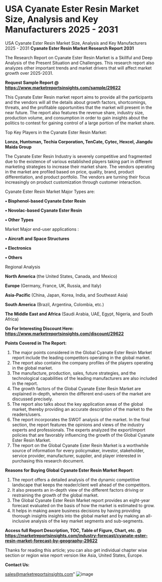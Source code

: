 # USA Cyanate Ester Resin Market Size, Analysis and Key Manufacturers 2025 - 2031
USA Cyanate Ester Resin Market Size, Analysis and Key Manufacturers 2025 - 2031
<strong>Cyanate Ester Resin Market Research Report 2031</strong>

The Research Report on Cyanate Ester Resin Market is a Skillful and Deep Analysis of the Present Situation and Challenges. This research report also analyzes other important trends and market drivers that will affect market growth over 2025-2031.

<strong>Request Sample Report @ <a href=https://www.marketreportsinsights.com/sample/29622>https://www.marketreportsinsights.com/sample/29622</a></strong>

This Cyanate Ester Resin market report aims to provide all the participants and the vendors will all the details about growth factors, shortcomings, threats, and the profitable opportunities that the market will present in the near future. The report also features the revenue share, industry size, production volume, and consumption in order to gain insights about the politics to contest for gaining control of a large portion of the market share.

Top Key Players in the Cyanate Ester Resin Market:

<strong>Lonza, Huntsman, Techia Corporation, TenCate, Cytec, Hexcel, Jiangdu Maida Group</strong>

The Cyanate Ester Resin Industry is severely competitive and fragmented due to the existence of various established players taking part in different marketing strategies to increase their market share. The vendors operating in the market are profiled based on price, quality, brand, product differentiation, and product portfolio. The vendors are turning their focus increasingly on product customization through customer interaction.

Cyanate Ester Resin Market Major Types are:

<strong>• Bisphenol-based Cyanate Ester Resin

• Novolac-based Cyanate Ester Resin

• Other Types</strong>

Market Major end-user applications :

<strong>• Aircraft and Space Structures

• Electronics

• Others</strong>

Regional Analysis

</u><strong><b>North America</b></strong> (the United States, Canada, and Mexico)

<strong><b>Europe </b></strong>(Germany, France, UK, Russia, and Italy)

<strong><b>Asia-Pacific</b></strong> (China, Japan, Korea, India, and Southeast Asia)

<strong><b>South America</b></strong> (Brazil, Argentina, Colombia, etc.)

<strong><b>The Middle East and Africa</b></strong> (Saudi Arabia, UAE, Egypt, Nigeria, and South Africa)

<strong>Go For Interesting Discount Here: <a href=https://www.marketreportsinsights.com/discount/29622>https://www.marketreportsinsights.com/discount/29622</a></strong>

<strong>Points Covered in The Report:</strong>
<ol>
  <li>The major points considered in the Global Cyanate Ester Resin Market report include the leading competitors operating in the global market.</li>
  <li>The report also contains the company profiles of the players operating in the global market.</li>
  <li>The manufacture, production, sales, future strategies, and the technological capabilities of the leading manufacturers are also included in the report.</li>
  <li>The growth factors of the Global Cyanate Ester Resin Market are explained in-depth, wherein the different end-users of the market are discussed precisely.</li>
  <li>The report also talks about the key application areas of the global market, thereby providing an accurate description of the market to the readers/users.</li>
  <li>The report incorporates the SWOT analysis of the market. In the final section, the report features the opinions and views of the industry experts and professionals. The experts analyzed the export/import policies that are favorably influencing the growth of the Global Cyanate Ester Resin Market.</li>
  <li>The report on the Global Cyanate Ester Resin Market is a worthwhile source of information for every policymaker, investor, stakeholder, service provider, manufacturer, supplier, and player interested in purchasing this research document.</li>
</ol>
<strong>Reasons for Buying Global Cyanate Ester Resin Market Report:</strong>

<ol>
  <li>The report offers a detailed analysis of the dynamic competitive landscape that keeps the reader/client well ahead of the competitors.</li>
  <li>It also presents an in-depth view of the different factors driving or restraining the growth of the global market.</li>
  <li>The Global Cyanate Ester Resin Market report provides an eight-year forecast evaluated on the basis of how the market is estimated to grow.</li>
  <li>It helps in making aware business decisions by having providing thorough insights insights into the global market and by making an all-inclusive analysis of the key market segments and sub-segments.</li>
</ol>
<strong>Access full Report Description, TOC, Table of Figure, Chart, etc. @ <a href=https://marketreportsinsights.com/industry-forecast/cyanate-ester-resin-market-forecast-by-geography-29622>https://marketreportsinsights.com/industry-forecast/cyanate-ester-resin-market-forecast-by-geography-29622</a></strong>


Thanks for reading this article; you can also get individual chapter wise section or region wise report version like Asia, United States, Europe.

<strong>Contact Us:</strong>

sales@marketreportsinsights.com"
![image](https://github.com/user-attachments/assets/017520b0-125a-46ba-bc03-26c93bfe7b6f)
